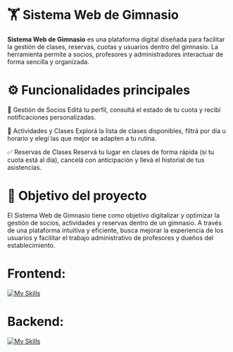 # 🏋️ Sistema Web de Gimnasio

**Sistema Web de Gimnasio** es una plataforma digital diseñada para facilitar la gestión de clases, reservas, cuotas y usuarios dentro del gimnasio.
La herramienta permite a socios, profesores y administradores interactuar de forma sencilla y organizada.

# ⚙️ Funcionalidades principales

👤 Gestión de Socios
Editá tu perfil, consultá el estado de tu cuota y recibí notificaciones personalizadas.

 📅 Actividades y Clases
Explorá la lista de clases disponibles, filtrá por día u horario y elegí las que mejor se adapten a tu rutina.

✅ Reservas de Clases
Reservá tu lugar en clases de forma rápida (si tu cuota está al día), cancelá con anticipación y llevá el historial de tus asistencias.

# 🎯 Objetivo del proyecto
El Sistema Web de Gimnasio tiene como objetivo digitalizar y optimizar la gestión de socios, actividades y reservas dentro de un gimnasio.
A través de una plataforma intuitiva y eficiente, busca mejorar la experiencia de los usuarios y facilitar el trabajo administrativo de profesores y dueños del establecimiento.

# **Frontend:**
[![My Skills](https://skillicons.dev/icons?i=html,css,javascript,react,bootsrap)](https://skillicons.dev)

# **Backend:**
[![My Skills](https://skillicons.dev/icons?i=nodejs,sqlite)](https://skillicons.dev)

